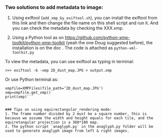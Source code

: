 ### Two solutions to add metadata to image:

1. Using exiftool (`add_xmp_by_exiftool.sh`), you can install the exiftool from this link and then change the file name on this shell script and run it. And you can check the metadata by checking the XXX.xmp.

2. Using a Python tool as on https://github.com/python-xmp-toolkit/python-xmp-toolkit (yeah the one Doug suggested before), the installation is on the doc . The code is attached as `python-xml-toolkit.py`


To view the metadata, you can use exiftool as typing in terminal:

`>>> exiftool -b -xmp 2D_dust_map.JPG > output.xmp`

Or use Python terminal as:
```from libxmp.utils import XMPFiles
xmpfile=XMPFiles(file_path=‘2D_dust_map.JPG')
xmp=xmpfile.get_xmp()
print(xmp)```


### Tips on using equirectangular_rendering mode:
1. The frame number divided by 2 must be a square number, this is because we assume the width and height equals for each tile, and the equiretangular projection is a 360*180 map.
2. The python script `anaglyph.py` in the anaglyph.py folder will be used to generate anaglyph image from left & right images.
